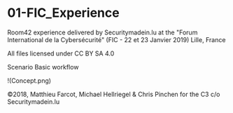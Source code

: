 # 01-FIC_Experience
Room42 experience delivered by Securitymadein.lu at the "Forum International de la Cybersécurité" (FIC - 22 et 23 Janvier 2019) Lille, France

All files licensed under CC BY SA 4.0

Scenario Basic workflow

!(Concept.png)

©2018, Matthieu Farcot, Michael Hellriegel & Chris Pinchen for the C3 c/o Securitymadein.lu
